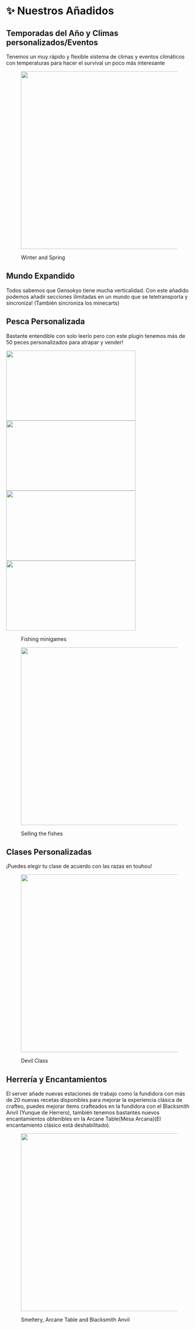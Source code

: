 # ✨ **Nuestros Añadidos**

## **Temporadas del Año y Climas personalizados/Eventos**

Tenemos un muy rápido y flexible sistema de climas y eventos climáticos con
temperaturas para hacer el survival un poco más interesante

<figure><img src="https://cdn.discordapp.com/attachments/1013892135298273431/1138911333937590372/season.webp" width="720" height="480" alt=""><figcaption><p>Winter and Spring</p></figcaption></figure>

## **Mundo Expandido**

Todos sabemos que Gensokyo tiene mucha verticalidad. Con este añadido podemos
añadir secciones ilimitadas en un mundo que se teletransporta y sincroniza!
(También sincroniza los minecarts)


## **Pesca Personalizada**

Bastante entendible con solo leerlo pero con este plugin tenemos más de 50 peces
personalizados para atrapar y vender!

<img src="https://cdn.discordapp.com/attachments/1013892135298273431/1138927224750358568/fish1_opti2.gif" width="350" height="189" />
<img src="https://cdn.discordapp.com/attachments/1013892135298273431/1138927223672422422/fish2_optimized.gif" width="350" height="189" />
<img src="https://cdn.discordapp.com/attachments/1013892135298273431/1138927223244595400/fish3_optimized.gif" width="350" height="189" />
<img src="https://cdn.discordapp.com/attachments/1013892135298273431/1138927224393834516/lava_fish_opti2.gif" width="350" height="189" />
<figure><figcaption><p>Fishing minigames</p></figcaption></figure>

<figure><img src="https://cdn.discordapp.com/attachments/1013892135298273431/1138927225060733028/sellfish_optimized.gif" width="720" height="480" alt=""><figcaption><p>Selling the fishes</p></figcaption></figure>

## **Clases Personalizadas**

¡Puedes elegir tu clase de acuerdo con las razas en touhou!

<figure><img src="https://cdn.discordapp.com/attachments/1013892135298273431/1138891923298472027/class.webp" width="720" height="480" alt=""><figcaption><p>Devil Class</p></figcaption></figure>


## **Herrería y Encantamientos**

El server añade nuevas estaciones de trabajo como la fundidora con más de 20
nuevas recetas disponibles para mejorar la experiencia clásica de crafteo,
puedes mejorar ítems crafteados en la fundidora con el Blacksmith Anvil (Yunque
de Herrero), también tenemos bastantes nuevos encantamientos obtenibles en la
Arcane Table(Mesa Arcana)(El encantamiento clásico está deshabilitado).

<figure><img src="https://cdn.discordapp.com/attachments/1013892135298273431/1138901684861534218/tables.jpg" width="720" height="480" alt=""><figcaption><p>Smeltery, Arcane Table and Blacksmith Anvil</p></figcaption></figure>

